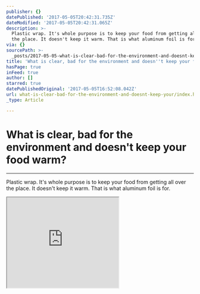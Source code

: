 ```yaml
---
publisher: {}
datePublished: '2017-05-05T20:42:31.735Z'
dateModified: '2017-05-05T20:42:31.065Z'
description: >-
  Plastic wrap. It's whole purpose is to keep your food from getting all over
  the place. It doesn't keep it warm. That is what aluminum foil is for.
via: {}
sourcePath: >-
  _posts/2017-05-05-what-is-clear-bad-for-the-environment-and-doesnt-keep-your.md
title: 'What is clear, bad for the environment and doesn''t keep your food warm?'
hasPage: true
inFeed: true
author: []
starred: true
datePublishedOriginal: '2017-05-05T16:52:08.042Z'
url: what-is-clear-bad-for-the-environment-and-doesnt-keep-your/index.html
_type: Article

---
```

# What is clear, bad for the environment and doesn't keep your food warm?

---

Plastic wrap. It's whole purpose is to keep your food from getting all over the place. It doesn't keep it warm. That is what aluminum foil is for.

<iframe src="https://the-grid.github.io/ed-userhtml/?g=eJydU1FvmzAQfudXnLIHSFbgvaWZaHBapgQiIKv6VDn4UrwSQ22TKFr732dK01VbnyYhZPs-3_f57ruA8T1wdjliXD116l5XEikbTQPfBKZWoErJWz21LH8ysSYAGZmlyyVJIhLBLE3m8fU6C4s4TeBHmMXh1YLk50CiuIAwiWCdDOgCihsCOZm9Iq_IIr2FIoU4yUlWQHSXhMt4ZjIs1iSHeZYu4S5dZ7BahMU8zZaQZjBb5l4vYEHCLIHbmzuIyDxO4uS6z52TP_wQm2-5SrMiTIpzqLRu1bnvDw_0ymbnU7bjwu8E36NUtC4bhv6XshFb_tBJqnkj3D2VnG5qVBPfsswG3uozoOAStp0oeyQ4Y_hl6Yorr6UP6HWyNlH7xIqSP7bIOPVUyVGU6B8qql2u3LJGKt0NZe62ka6u0EWx57IROxTapYK5rEFllo-IrXtsOunbFwC-Dxm2NS0RVuE1uV9nCzhwXUGPgF6CraCkohG8pDX04dNbPqjkzJDwLUfZi_1_SUbR34LiyPQ7nsck-1eXKflTh_CB_V3by4VlOaei9jXtE0dpYheDnd5Mc2Oau4gTMvTEiGdN2fXyzkD1O680_tVIauwPHXvwrz2-sJSnZPl5az5YA3cbZN5PZb9eQB1qLfmm0-jYjGrqar5Dpemutc_gq8ADRIbNGZv8DvMqMzrw_GxUbBp2HHu0bVGwWcVr5igDeRk75h_4p6EKRPO2XJnKKwQUfS3gO93T_DUAuoE9NzSmGRBQMNO5vRx9YulvJnB_SjeamqP-_Qra5oASGWyOEA3owKdmut-ZfwMYB1Ir" height="244" style=""></iframe>